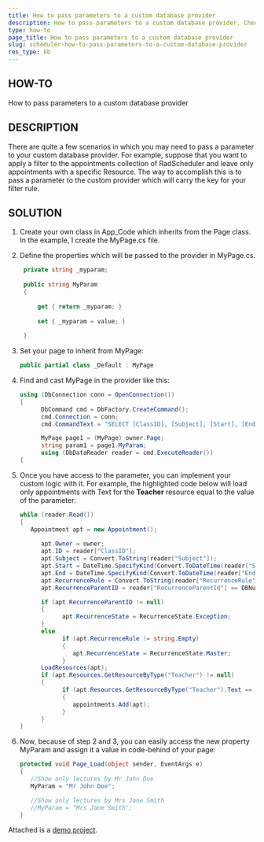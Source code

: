 ```yaml
---
title: How to pass parameters to a custom database provider
description: How to pass parameters to a custom database provider. Check it now!
type: how-to
page_title: How to pass parameters to a custom database provider
slug: scheduler-how-to-pass-parameters-to-a-custom-database-provider
res_type: kb
---
```



## HOW-TO  
   
 How to pass parameters to a custom database provider  
   
## DESCRIPTION  
   
 There are quite a few scenarios in which you may need to pass a parameter to your custom database provider. For example, suppose that you want to apply a filter to the appointments collection of RadScheduler and leave only appointments with a specific Resource. The way to accomplish this is to pass a parameter to the custom provider which will carry the key for your filter rule.   
   
## SOLUTION  
   
 
1. Create your own class in App\_Code which inherits from the Page class. In the example, I create the MyPage.cs file.
2. Define the properties which will be passed to the provider in MyPage.cs.   
   ````C#
    private string _myparam;  
      
    public string MyParam  
    {  
 
        get { return _myparam; }  
 
        set { _myparam = value; }  
 
    } 
   ````
3. Set your page to inherit from MyPage:  
   ````C#
   public partial class _Default : MyPage 
   ````
4. Find and cast MyPage in the provider like this:  
   ````C#
   using (DbConnection conn = OpenConnection())  
   {  
         DbCommand cmd = DbFactory.CreateCommand();  
         cmd.Connection = conn;  
         cmd.CommandText = "SELECT [ClassID], [Subject], [Start], [End], [RecurrenceRule], [RecurrenceParentId] FROM [DbProvider_Classes]";  

         MyPage page1 = (MyPage) owner.Page;  
         string param1 = page1.MyParam;  
         using (DbDataReader reader = cmd.ExecuteReader())  
   { 
   ````
5. Once you have access to the parameter, you can implement your custom logic with it. For example, the highlighted code below will load only appointments with Text for the **Teacher** resource equal to the value of the parameter:  
   ````C#
   while (reader.Read())  
   {  
      Appointment apt = new Appointment();  
         
         apt.Owner = owner;  
         apt.ID = reader["ClassID"];  
         apt.Subject = Convert.ToString(reader["Subject"]);  
         apt.Start = DateTime.SpecifyKind(Convert.ToDateTime(reader["Start"]), DateTimeKind.Utc);  
         apt.End = DateTime.SpecifyKind(Convert.ToDateTime(reader["End"]), DateTimeKind.Utc);  
         apt.RecurrenceRule = Convert.ToString(reader["RecurrenceRule"]);  
         apt.RecurrenceParentID = reader["RecurrenceParentId"] == DBNull.Value ? null : reader["RecurrenceParentId"];  
   
         if (apt.RecurrenceParentID != null)  
         {  
               apt.RecurrenceState = RecurrenceState.Exception;  
         }  
         else 
               if (apt.RecurrenceRule != string.Empty)  
               {  
                  apt.RecurrenceState = RecurrenceState.Master;  
               }  
         LoadResources(apt);  
         if (apt.Resources.GetResourceByType("Teacher") != null)  
         {  
               if (apt.Resources.GetResourceByType("Teacher").Text == param1)  
               {  
                  appointments.Add(apt);  
               }  
         }                         
   } 
   ````

6. Now, because of step 2 and 3, you can easily access the new property MyParam and assign it a value in code-behind of your page:   

   ````C#
   protected void Page_Load(object sender, EventArgs e)  
   {  
      //Show only lectures by Mr John Doe  
      MyParam = "Mr John Doe";  
   
      //Show only lectures by Mrs Jane Smith  
      //MyParam = "Mrs Jane Smith";           
   } 
   ````
 
Attached is a [demo project](files/scheduler-passparamtocustomprovider.zip).


